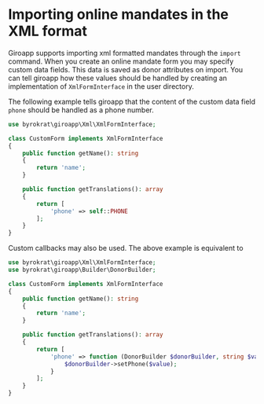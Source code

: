 # Importing online mandates in the XML format

Giroapp supports importing xml formatted mandates through the `import` command.
When you create an online mandate form you may specify custom data fields. This
data is saved as donor attributes on import. You can tell giroapp how these
values should be handled by creating an implementation of
`XmlFormInterface` in the user directory.

The following example tells giroapp that the content of the custom data field
`phone` should be handled as a phone number.

```php
use byrokrat\giroapp\Xml\XmlFormInterface;

class CustomForm implements XmlFormInterface
{
    public function getName(): string
    {
        return 'name';
    }

    public function getTranslations(): array
    {
        return [
            'phone' => self::PHONE
        ];
    }
}
```

Custom callbacks may also be used. The above example is equivalent to

```php
use byrokrat\giroapp\Xml\XmlFormInterface;
use byrokrat\giroapp\Builder\DonorBuilder;

class CustomForm implements XmlFormInterface
{
    public function getName(): string
    {
        return 'name';
    }

    public function getTranslations(): array
    {
        return [
            'phone' => function (DonorBuilder $donorBuilder, string $value) {
                $donorBuilder->setPhone($value);
            }
        ];
    }
}
```
